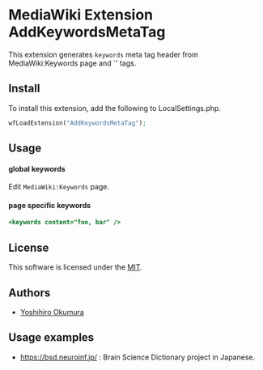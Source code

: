 # MediaWiki Extension AddKeywordsMetaTag

This extension generates `keywords` meta tag header from MediaWiki:Keywords page and `<keywords content=".."/>' tags.

## Install

To install this extension, add the following to LocalSettings.php.

```PHP
wfLoadExtension("AddKeywordsMetaTag");
```

## Usage

#### global keywords

Edit `MediaWiki:Keywords` page.

#### page specific keywords

```MediaWiki
<keywords content="foo, bar" />
```

## License

This software is licensed under the [MIT](COPYING).

## Authors

- [Yoshihiro Okumura](https://github.com/orrisroot)

## Usage examples

- https://bsd.neuroinf.jp/ : Brain Science Dictionary project in Japanese.
